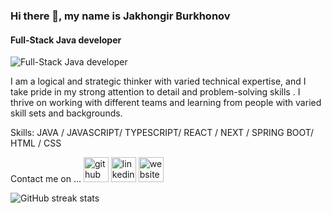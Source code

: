 ### Hi there 👋, my name is Jakhongir Burkhonov
#### Full-Stack Java developer
![Full-Stack Java developer](https://arturssmirnovs.github.io/github-profile-readme-generator/images/banner.png)

I am a logical and strategic thinker with varied technical expertise, and I take pride in my strong attention to detail and problem-solving skills . I thrive on working with different teams and learning from people with varied skill sets and backgrounds.

Skills: JAVA / JAVASCRIPT/ TYPESCRIPT/ REACT / NEXT / SPRING BOOT/ HTML / CSS


Contact me on ... [<img src='https://cdn.jsdelivr.net/npm/simple-icons@3.0.1/icons/github.svg' alt='github' height='40'>](https://github.com/Jakhongir222)       [<img src='https://cdn.jsdelivr.net/npm/simple-icons@3.0.1/icons/linkedin.svg' alt='linkedin' height='40'>](https://www.linkedin.com/in/in/jakburkhanov//)      [<img src='https://cdn.jsdelivr.net/npm/simple-icons@3.0.1/icons/icloud.svg' alt='website' height='40'>](https://full-stack-responsive-blog-jakhongir222.vercel.app/)  



![GitHub streak stats](https://streak-stats.demolab.com/?user=Jakhongir222)  

